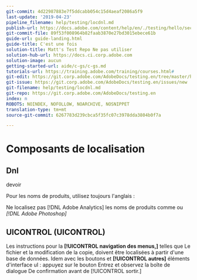 ```yaml
---
git-commit: 4d22987883e7f5ddcabb054c15d4aeaf2086a5f9
last-update: '2019-04-23'
pipeline_filename: help/testing/locdnl.md
publish-url: https://docs.adobe.com/content/help/en/./testing/hello/second-group-c/locdnl.html
git-commit-file: 89f53f008964b82faab3870e27bd3015ebece61b
guide-url: guide-landing.html
guide-title: C'est une fois
solution-title: Matt's Test Repo Ne pas utiliser
solution-hub-url: https://docs.ci.corp.adobe.com
solution-image: aucun
getting-started-url: aide/c-gs/c-gs.md
tutorials-url: https://training.adobe.com/training/courses.html#
git-edit: https://git.corp.adobe.com/AdobeDocs/testing.en/tree/master/help/testing/locdnl.md
git-issue: https://git.corp.adobe.com/AdobeDocs/testing.en/issues/new
git-filename: help/testing/locdnl.md
git-repo: https://git.corp.adobe.com/AdobeDocs/testing.en
index: n
ROBOTS: NOINDEX, NOFOLLOW, NOARCHIVE, NOSNIPPET
translation-type: tm+mt
source-git-commit: 6267783d239cbca5f35fc07c3978dda3804b0f7a

---
```


# Composants de localisation

## Dnl

devoir

Pour les noms de produits, utilisez toujours l'anglais :

Ne localisez pas [!DNL Adobe Analytics] les noms de produits comme ou *[!DNL Adobe Photoshop]*

## UICONTROL (UICONTROL)

Les instructions pour la **[!UICONTROL navigation des menus,]** telles que Le fichier et la modification de la copie, doivent être localisées à partir d'une base de données. Idem avec les boutons et **[!UICONTROL autres]** éléments d'interface uI : appuyez sur le bouton Entrez et observez la boîte de dialogue De confirmation avant de [!UICONTROL sortir.]
